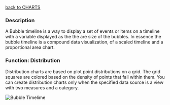 [back to CHARTS](https://github.com/usds/Data-Visualization-Catalog/blob/main/Charts/readme.md)

### Description

<p> A Bubble timeline is a way to display a set of events or items on a timeline with a variable displayed as the the are size of the bubbles. In essence the bubble timeline is a compound data visualization, of a scaled timeline and a proportional area chart.
  
### Function: Distribution

<p> Distribution charts are based on plot point distributions on a grid. The grid squares are colored based on the density of points that fall within them. You can create distribution charts only when the specified data source is a view with two measures and a category.

  
![Bubble Timelime](https://github.com/julianhasseUSDS/Data-Visualization-Catalog/blob/main/Charts/images/bubble.png)
